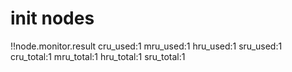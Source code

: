 # init nodes



!!node.monitor.result
    cru_used:1
    mru_used:1
    hru_used:1
    sru_used:1   
    cru_total:1
    mru_total:1
    hru_total:1
    sru_total:1   

